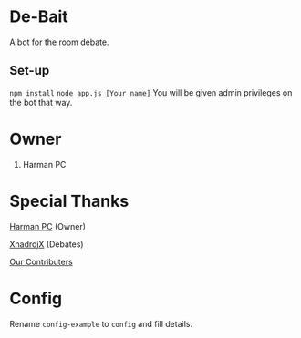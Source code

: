 # De-Bait
A bot for the room debate.

Set-up
------
``npm install``
``node app.js [Your name]``
You will be given admin privileges on the bot that way.
# Owner
1) Harman PC

# Special Thanks
[Harman PC](https://github.com/HarmanPC) (Owner)

[XnadrojX](https://github.com/JordanLow) (Debates)

[Our Contributers](https://github.com/HarmanPC/harm-bot/graphs/contributors) 


# Config
Rename `config-example` to `config` and fill details.
